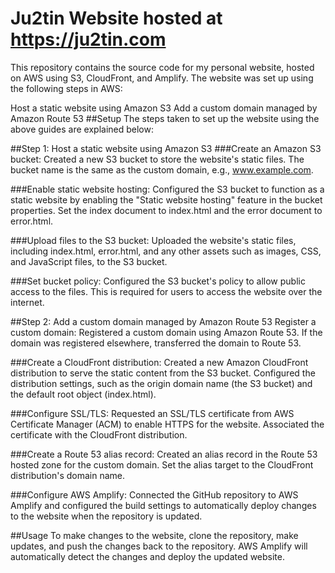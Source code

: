 # Ju2tin Website hosted at https://ju2tin.com
This repository contains the source code for my personal website, hosted on AWS using S3, CloudFront, and Amplify. The website was set up using the following steps in AWS:

Host a static website using Amazon S3
Add a custom domain managed by Amazon Route 53
##Setup
The steps taken to set up the website using the above guides are explained below:

##Step 1: Host a static website using Amazon S3
###Create an Amazon S3 bucket: 
Created a new S3 bucket to store the website's static files. The bucket name is the same as the custom domain, e.g., www.example.com.

###Enable static website hosting: 
Configured the S3 bucket to function as a static website by enabling the "Static website hosting" feature in the bucket properties. Set the index document to index.html and the error document to error.html.

###Upload files to the S3 bucket: 
Uploaded the website's static files, including index.html, error.html, and any other assets such as images, CSS, and JavaScript files, to the S3 bucket.

###Set bucket policy: 
Configured the S3 bucket's policy to allow public access to the files. This is required for users to access the website over the internet.

##Step 2: Add a custom domain managed by Amazon Route 53
Register a custom domain: Registered a custom domain using Amazon Route 53. If the domain was registered elsewhere, transferred the domain to Route 53.

###Create a CloudFront distribution: 
Created a new Amazon CloudFront distribution to serve the static content from the S3 bucket. Configured the distribution settings, such as the origin domain name (the S3 bucket) and the default root object (index.html).

###Configure SSL/TLS: 
Requested an SSL/TLS certificate from AWS Certificate Manager (ACM) to enable HTTPS for the website. Associated the certificate with the CloudFront distribution.

###Create a Route 53 alias record: 
Created an alias record in the Route 53 hosted zone for the custom domain. Set the alias target to the CloudFront distribution's domain name.

###Configure AWS Amplify: 
Connected the GitHub repository to AWS Amplify and configured the build settings to automatically deploy changes to the website when the repository is updated.

##Usage
To make changes to the website, clone the repository, make updates, and push the changes back to the repository. AWS Amplify will automatically detect the changes and deploy the updated website.

